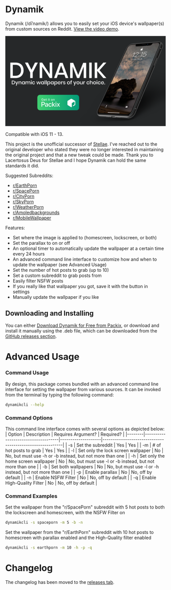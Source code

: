 # Dynamik
Dynamik (/dīˈnamik/) allows you to easily set your iOS device's wallpaper(s) from custom sources on Reddit.
[View the video demo](https://youtu.be/_JtgyiCz_84).

[![Banner](https://github.com/JeffResc/Dynamik/raw/master/_assets/Banner/Banner.png)](#)

Compatible with iOS 11 - 13.

This project is the unofficial successor of [Stellae](https://repo.packix.com/package/com.lacertosusrepo.stellae/). I've reached out to the original developer who stated they were no longer interested in maintaining the original project and that a new tweak could be made. Thank you to Lacertosus Deus for Stellae and I hope Dynamik can hold the same standards it did.

Suggested Subreddits:
- [r/EarthPorn](https://www.reddit.com/r/EarthPorn)
- [r/SpacePorn](https://www.reddit.com/r/SpacePorn)
- [r/CityPorn](https://www.reddit.com/r/CityPorn)
- [r/SkyPorn](https://www.reddit.com/r/SkyPorn)
- [r/WeatherPorn](https://www.reddit.com/r/WeatherPorn)
- [r/Amoledbackgrounds](https://www.reddit.com/r/Amoledbackgrounds)
- [r/MobileWallpaper](https://www.reddit.com/r/MobileWallpaper)

Features:
- Set where the image is applied to (homescreen, lockscreen, or both)
- Set the parallax to on or off
- An optional timer to automatically update the wallpaper at a certain time every 24 hours
- An advanced command line interface to customize how and when to update the wallpaper (see Advanced Usage)
- Set the number of hot posts to grab (up to 10)
- Set a custom subreddit to grab posts from
- Easily filter NSFW posts
- If you really like that wallpaper you got, save it with the button in settings
- Manually update the wallpaper if you like

## Downloading and Installing
You can either [Download Dynamik for Free from Packix](https://repo.packix.com/package/dev.jeffresc.dynamik/), or download and install it manually using the .deb file, which can be downloaded from the [GitHub releases section](https://github.com/JeffResc/Dynamik/releases).

# Advanced Usage
### Command Usage
By design, this package comes bundled with an advanced command line interface for setting the wallpaper from various sources. It can be invoked from the terminal by typing the following command:
```bash
dynamikcli --help
```
### Command Options
This command line interface comes with several options as depicted below:
| Option | Description                        | Requires Argument? | Required?                                                |
|--------|------------------------------------|--------------------|----------------------------------------------------------|
| -s     | Set the subreddit                  | Yes                | Yes                                                      |
| -m     | # of hot posts to grab             | Yes                | Yes                                                      |
| -l     | Set only the lock screen wallpaper | No                 | No, but must use -h or -b instead, but not more than one |
| -h     | Set only the home screen wallpaper | No                 | No, but must use -l or -b instead, but not more than one |
| -b     | Set both wallpapers                | No                 | No, but must use -l or -h instead, but not more than one |
| -p     | Enable parallax                    | No                 | No, off by default                                       |
| -n     | Enable NSFW Filter                 | No                 | No, off by default                                       |
| -q     | Enable High-Quality Filter         | No                 | No, off by default                                       |
### Command Examples
Set the wallpaper from the "r/SpacePorn" subreddit with 5 hot posts to both the lockscreen and homescreen, with the NSFW Filter on
```bash
dynamikcli -s spaceporn -m 5 -b -n
```
Set the wallpaper from the "r/EarthPorn" subreddit with 10 hot posts to homescreen with parallax enabled and the High-Quality filter enabled
```bash
dynamikcli -s earthporn -m 10 -h -p -q
```

# Changelog
The changelog has been moved to the [releases tab](https://github.com/JeffResc/Dynamik/releases).
